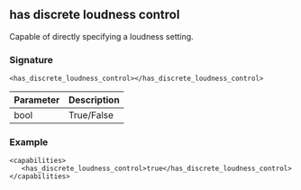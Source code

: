 ## has discrete loudness control

Capable of directly specifying a loudness setting.


### Signature

`<has_discrete_loudness_control></has_discrete_loudness_control>`


| Parameter | Description |
| --- | --- |
| bool | True/False |


### Example

```
<capabilities>
   <has_discrete_loudness_control>true</has_discrete_loudness_control>
</capabilities>
```

